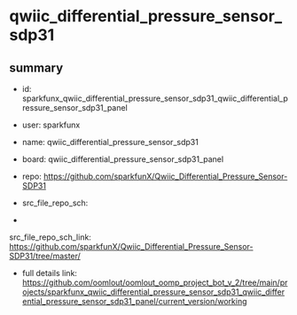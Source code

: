 # qwiic_differential_pressure_sensor_sdp31
 
## summary 
* id: sparkfunx_qwiic_differential_pressure_sensor_sdp31_qwiic_differential_pressure_sensor_sdp31_panel
* user: sparkfunx
* name: qwiic_differential_pressure_sensor_sdp31
* board: qwiic_differential_pressure_sensor_sdp31_panel
* repo: https://github.com/sparkfunX/Qwiic_Differential_Pressure_Sensor-SDP31



* src_file_repo_sch: 
*
 src_file_repo_sch_link: https://github.com/sparkfunX/Qwiic_Differential_Pressure_Sensor-SDP31/tree/master/
* full details link: https://github.com/oomlout/oomlout_oomp_project_bot_v_2/tree/main/projects/sparkfunx_qwiic_differential_pressure_sensor_sdp31_qwiic_differential_pressure_sensor_sdp31_panel/current_version/working  






